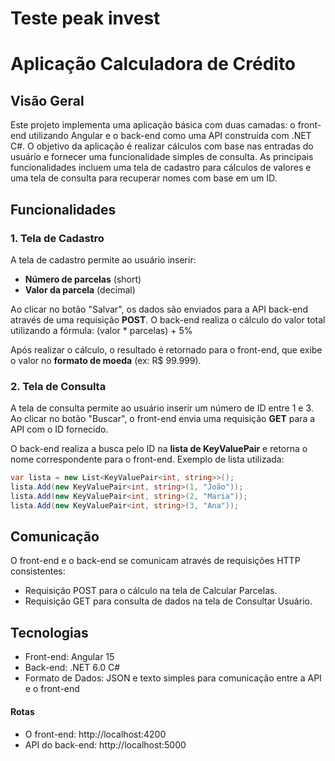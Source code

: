 # Teste peak invest

# Aplicação Calculadora de Crédito

## Visão Geral

Este projeto implementa uma aplicação básica com duas camadas: o front-end utilizando Angular e o back-end como uma API construída com .NET C#. O objetivo da aplicação é realizar cálculos com base nas entradas do usuário e fornecer uma funcionalidade simples de consulta. As principais funcionalidades incluem uma tela de cadastro para cálculos de valores e uma tela de consulta para recuperar nomes com base em um ID.

## Funcionalidades

### 1. **Tela de Cadastro**

A tela de cadastro permite ao usuário inserir:
- **Número de parcelas** (short)
- **Valor da parcela** (decimal)

Ao clicar no botão "Salvar", os dados são enviados para a API back-end através de uma requisição **POST**. O back-end realiza o cálculo do valor total utilizando a fórmula: (valor * parcelas) + 5%

Após realizar o cálculo, o resultado é retornado para o front-end, que exibe o valor no **formato de moeda** (ex: R$ 99.999).

### 2. **Tela de Consulta**

A tela de consulta permite ao usuário inserir um número de ID entre 1 e 3. Ao clicar no botão "Buscar", o front-end envia uma requisição **GET** para a API com o ID fornecido.

O back-end realiza a busca pelo ID na **lista de KeyValuePair** e retorna o nome correspondente para o front-end. Exemplo de lista utilizada:

```csharp
var lista = new List<KeyValuePair<int, string>>();
lista.Add(new KeyValuePair<int, string>(1, "João"));
lista.Add(new KeyValuePair<int, string>(2, "Maria"));
lista.Add(new KeyValuePair<int, string>(3, "Ana"));
```
## Comunicação

O front-end e o back-end se comunicam através de requisições HTTP consistentes:

- Requisição POST para o cálculo na tela de Calcular Parcelas.
- Requisição GET para consulta de dados na tela de Consultar Usuário.

## Tecnologias

- Front-end: Angular 15
- Back-end: .NET 6.0 C#
- Formato de Dados: JSON e texto simples para comunicação entre a API e o front-end

#### Rotas
- O front-end: http://localhost:4200
- API do back-end: http://localhost:5000
